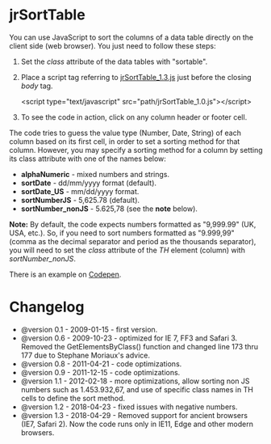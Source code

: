 # jrSortTable

You can use JavaScript to sort the columns of a data table directly on the client side (web browser). You just need to follow these steps:

1. Set the *class* attribute of the data tables with "sortable".
2. Place a script tag referring to  [jrSortTable_1.3.js](https://github.com/jrodgs/jrSortTable/blob/master/jrSortTable_1.3.js) just before the closing *body* tag.

    &lt;script type="text/javascript" src="path/jrSortTable_1.0.js">&lt;/script>
    
3. To see the code in action, click on any column header or footer cell.

The code tries to guess the value type (Number, Date, String) of each column based on its first cell, in order to set a sorting method for that column. However, you may specify a sorting method for a column by setting its class attribute with one of the names below:

*   **alphaNumeric** - mixed numbers and strings.
*   **sortDate** - dd/mm/yyyy format (default).
*   **sortDate_US** - mm/dd/yyyy format.
*   **sortNumberJS** - 5,625.78 (default).
*   **sortNumber_nonJS** -  5.625,78 (see the **note** below).

**Note:** By default, the code expects numbers formatted as "9,999.99" (UK, USA, etc.). So, if you need to sort numbers formatted as "9.999,99" (comma as the decimal separator and period as the thousands separator), you will need to set the *class* attribute of the *TH* element (column) with *sortNumber_nonJS*.

There is an example on [Codepen](https://codepen.io/jrio/pen/bvPmLo).

# Changelog

* @version 0.1 - 2009-01-15 - first version.
* @version 0.6 - 2009-10-23 - optimized for IE 7, FF3 and Safari 3. Removed the GetElementsByClass() function and changed line 173 thru 177 due to Stephane Moriaux's advice.
* @version 0.8 - 2011-04-21 - code optimizations.
* @version 0.9 - 2011-12-15 - code optimizations.
* @version 1.1 - 2012-02-18 - more optimizations, allow sorting non JS numbers such as 1.453.932,67, and use of specific class names in TH cells to define the sort method.
* @version 1.2 - 2018-04-23 - fixed issues with negative numbers.
* @version 1.3 - 2018-04-29 - Removed support for ancient browsers (IE7, Safari 2). Now the code runs only in IE11, Edge and other modern browsers.
